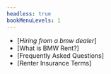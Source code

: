 ```yaml
---
headless: true
bookMenuLevels: 1
---
```


 - [*Hiring from a bmw dealer*]
 - [What is BMW Rent?]
 - [Frequently Asked Questions]
 - [Renter Insurance Terms]

